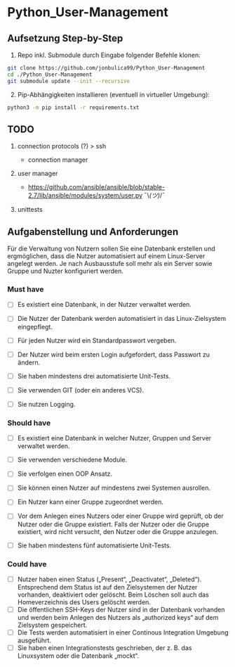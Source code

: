 # Python_User-Management

## Aufsetzung Step-by-Step

1. Repo inkl. Submodule durch Eingabe folgender Befehle klonen:
```bash
git clone https://github.com/jonbulica99/Python_User-Management
cd ./Python_User-Management
git submodule update --init --recursive
```

2. Pip-Abhängigkeiten installieren (eventuell in virtueller Umgebung):
```bash
python3 -m pip install -r requirements.txt
```

## TODO
1. connection protocols (?) > ssh
    * connection manager
2. user manager 
    * https://github.com/ansible/ansible/blob/stable-2.7/lib/ansible/modules/system/user.py ¯\\_(ツ)_/¯

9999999. unittests


## Aufgabenstellung und Anforderungen

Für die Verwaltung von Nutzern sollen Sie eine Datenbank erstellen und ergmöglichen, dass die Nutzer automatisiert auf einem Linux-Server angelegt werden. Je nach Ausbausstufe soll mehr als ein Server sowie Gruppe und Nuzter konfiguriert werden.


### Must have

- [ ] Es existiert eine Datenbank, in der Nutzer verwaltet werden.
- [ ] Die Nutzer der Datenbank werden automatisiert in das Linux-Zielsystem eingepflegt. 
- [ ] Für jeden Nutzer wird ein Standardpasswort vergeben. 
- [ ] Der Nutzer wird beim ersten Login aufgefordert, dass Passwort zu ändern.
- [ ] Sie haben mindestens drei automatisierte Unit-Tests.  
- [ ] Sie verwenden GIT (oder ein anderes VCS).
- [ ] Sie nutzen Logging.


### Should have

- [ ] Es existiert eine Datenbank in welcher Nutzer, Gruppen und Server verwaltet werden.
- [ ] Sie verwenden verschiedene Module.
- [ ] Sie verfolgen einen OOP Ansatz.
- [ ] Sie können einen Nutzer auf mindestens zwei Systemen ausrollen.
- [ ] Ein Nutzer kann einer Gruppe zugeordnet werden. 
- [ ] Vor dem Anlegen eines Nutzers oder einer Gruppe wird geprüft, ob der Nutzer oder die Gruppe existiert. Falls der Nutzer oder die Gruppe existiert, wird nicht versucht, den Nutzer oder die Gruppe anzulegen.
- [ ] Sie haben mindestens fünf automatisierte Unit-Tests.


### Could have

- [ ] Nutzer haben einen Status („Present“, „Deactivatet“,  „Deleted“). Entsprechend dem Status ist auf den Zielsystemen der Nutzer vorhanden, deaktiviert oder gelöscht. Beim Löschen soll auch das Homeverzeichnis des Users gelöscht werden.
- [ ] Die öffentlichen SSH-Keys der Nutzer sind in der Datenbank vorhanden und werden beim Anlegen des Nutzers als „authorized keys“ auf dem Zielsystem gespeichert.
- [ ] Die Tests werden automatisiert in einer Continous Integration Umgebung ausgeführt.
- [ ] Sie haben einen Integrationstests geschrieben, der z. B. das Linuxsystem oder die Datenbank „mockt“.
